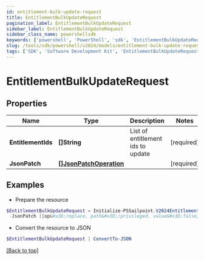 ```yaml
---
id: entitlement-bulk-update-request
title: EntitlementBulkUpdateRequest
pagination_label: EntitlementBulkUpdateRequest
sidebar_label: EntitlementBulkUpdateRequest
sidebar_class_name: powershellsdk
keywords: ['powershell', 'PowerShell', 'sdk', 'EntitlementBulkUpdateRequest'] 
slug: /tools/sdk/powershell/v2024/models/entitlement-bulk-update-request
tags: ['SDK', 'Software Development Kit', 'EntitlementBulkUpdateRequest']
---
```



# EntitlementBulkUpdateRequest

## Properties

Name | Type | Description | Notes
------------ | ------------- | ------------- | -------------
**EntitlementIds** |  **[]String** | List of entitlement ids to update | [required]
**JsonPatch** |  [**[]JsonPatchOperation**](json-patch-operation) |  | [required]

## Examples

- Prepare the resource
```powershell
$EntitlementBulkUpdateRequest = Initialize-PSSailpoint.V2024EntitlementBulkUpdateRequest  -EntitlementIds [2c91808a7624751a01762f19d665220d, 2c91808a7624751a01762f19d67c220e, 2c91808a7624751a01762f19d692220f] `
 -JsonPatch [{op&#x3D;replace, path&#x3D;/privileged, value&#x3D;false}, {op&#x3D;replace, path&#x3D;/requestable, value&#x3D;false}]
```

- Convert the resource to JSON
```powershell
$EntitlementBulkUpdateRequest | ConvertTo-JSON
```


[[Back to top]](#) 

